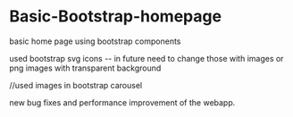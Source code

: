 # Basic-Bootstrap-homepage
basic home page using bootstrap components
    
used bootstrap svg icons -- in future need to change those with images or png images with transparent background



//used images in bootstrap carousel           
   
new bug fixes and performance improvement of the webapp.      
        
